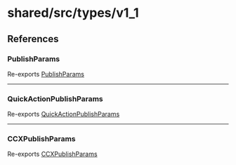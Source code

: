 # shared/src/types/v1\_1

## References

### PublishParams

Re-exports [PublishParams](output-params-types/interfaces/publish-params.md)

***

### QuickActionPublishParams

Re-exports [QuickActionPublishParams](output-params-types/interfaces/quick-action-publish-params.md)

***

### CCXPublishParams

Re-exports [CCXPublishParams](output-params-types/interfaces/ccx-publish-params.md)
